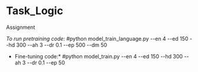 # Task_Logic
Assignment

*To run pretraining code:*
    #python model_train_language.py --en 4 --ed 150 --hd 300 --ah 3 --dr 0.1 --ep 500 --dm 50
    
* Fine-tuning code:*
   #python model_train.py --en 4 --ed 150 --hd 300 --ah 3 --dr 0.1 --ep 50
